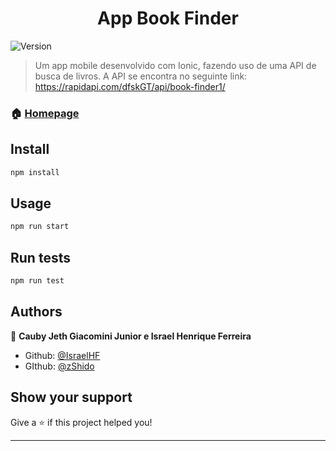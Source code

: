 <h1 align="center">App Book Finder</h1>
<p>
  <img alt="Version" src="https://img.shields.io/badge/version-0.0.1-blue.svg?cacheSeconds=2592000" />
</p>

> Um app mobile desenvolvido com Ionic, fazendo uso de uma API de busca de livros. A API se encontra no seguinte link: https://rapidapi.com/dfskGT/api/book-finder1/

### 🏠 [Homepage](https://ionicframework.com/)

## Install

```sh
npm install
```

## Usage

```sh
npm run start
```

## Run tests

```sh
npm run test
```

## Authors

👤 **Cauby Jeth Giacomini Junior e Israel Henrique Ferreira**

* Github: [@IsraelHF](https://github.com/IsraelHF)
* GIthub: [@zShido](https://github.com/zShido)

## Show your support

Give a ⭐️ if this project helped you!

***
